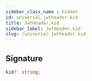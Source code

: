 ```yaml
---
sidebar_class_name : hidden
id: universal.jwtheader.kid
title: JwtHeader.kid
sidebar_label: JwtHeader.kid
slug: /universal.jwtheader.kid
---
```






## Signature

```typescript
kid?: string;
```

